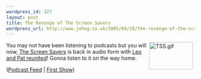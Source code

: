 ```yaml
--- 
wordpress_id: 327
layout: post
title: The Revenge of The Screen Savers
wordpress_url: http://www.johng.co.uk/2005/04/18/the-revenge-of-the-screen-savers/
---
```

<p><img width="117" vspace="0" hspace="5" height="73" border="0" align="right" src="http://www.johng.co.uk/wp-content/images/TSS.gif" alt="TSS.gif" title="TSS.gif" />You may not have been listening to podcasts but you will now, <a href="http://en.wikipedia.org/wiki/The_Screen_Savers">The Screen Savers</a> is back in audio form with <a href="http://leoville.com/blog/index.php/C2/">Leo and Pat reunited</a>! Gonna listen to it on the way home.</p><p>(<a href="http://leoville.tv/tlr/tlr.php">Podcast Feed</a> | <a href="http://leoville.tv.nyud.net:8090/tlr/TLR20050417.mp3">First Show</a>)</p>
